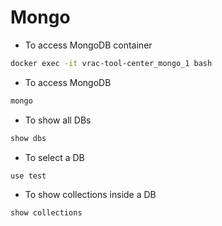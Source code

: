 # Mongo

* To access MongoDB container <br> 
```bash
docker exec -it vrac-tool-center_mongo_1 bash 
```
* To access MongoDB <br>
```bash
mongo
```
* To show all DBs <br>
```bash
show dbs
```
* To select a DB <br>
```bash
use test
```
* To show collections inside a DB <br>
```bash
show collections
```

